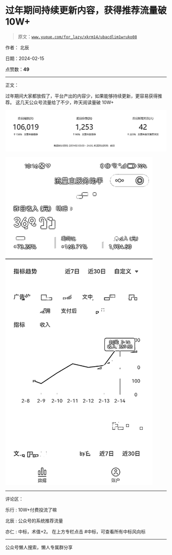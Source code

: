 # 过年期间持续更新内容，获得推荐流量破 10W+

> 原文：[`www.yuque.com/for_lazy/xkrm14/ubacdlim1wruko08`](https://www.yuque.com/for_lazy/xkrm14/ubacdlim1wruko08)

作者： 北辰

日期：2024-02-15

点赞数：**49**

* * *

正文：

过年期间大家都放假了，平台产出的内容少，如果能够持续更新，更容易获得推荐。 这几天公众号流量给了不少，昨天阅读量破 10W+

![](img/0285a074f98b9c3fd03c69057c3b2dad.png)

![](img/b423b0d398d58dc4e429fd164ed4c823.png)

* * *

评论区：

乐行 : 10W+付费投流了嘛

北辰 : 公众号的系统推荐流量

亦仁 : 中标，术值+2。 在上方专栏点击 #中标，可查看所有中标风向标

* * *

公众号懒人搜索，懒人专属群分享